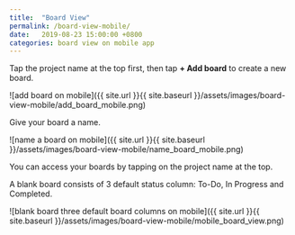 ```yaml
---
title:  "Board View"
permalink: /board-view-mobile/
date:   2019-08-23 15:00:00 +0800
categories: board view on mobile app
---
```

Tap the project name at the top first, then tap **+ Add board** to create a new board. 

![add board on mobile]({{ site.url }}{{ site.baseurl }}/assets/images/board-view-mobile/add_board_mobile.png)

Give your board a name. 

![name a board on mobile]({{ site.url }}{{ site.baseurl }}/assets/images/board-view-mobile/name_board_mobile.png)

You can access your boards by tapping on the project name at the top. 

A blank board consists of 3 default status column: To-Do, In Progress and Completed. 

![blank board three default board columns on mobile]({{ site.url }}{{ site.baseurl }}/assets/images/board-view-mobile/mobile_board_view.png)